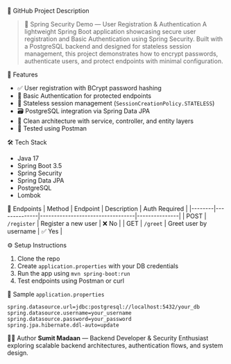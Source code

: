  📌 GitHub Project Description

> 🔐 Spring Security Demo — User Registration & Authentication
> A lightweight Spring Boot application showcasing secure user registration and Basic Authentication using Spring Security. Built with a PostgreSQL backend and designed for stateless session management, this project demonstrates how to encrypt passwords, authenticate users, and protect endpoints with minimal configuration.

 🚀 Features
- ✅ User registration with BCrypt password hashing
- 🔐 Basic Authentication for protected endpoints
- 🧼 Stateless session management (`SessionCreationPolicy.STATELESS`)
- 🗃️ PostgreSQL integration via Spring Data JPA
- 🧠 Clean architecture with service, controller, and entity layers
- 🧪 Tested using Postman

🛠️ Tech Stack
- Java 17
- Spring Boot 3.5
- Spring Security
- Spring Data JPA
- PostgreSQL
- Lombok

 📂 Endpoints
| Method | Endpoint     | Description                     | Auth Required |
|--------|--------------|----------------------------------|---------------|
| POST   | `/register`  | Register a new user              | ❌ No          |
| GET    | `/greet`     | Greet user by username           | ✅ Yes         |

 ⚙️ Setup Instructions
1. Clone the repo
2. Create `application.properties` with your DB credentials
3. Run the app using `mvn spring-boot:run`
4. Test endpoints using Postman or curl

 📄 Sample `application.properties`
```properties
spring.datasource.url=jdbc:postgresql://localhost:5432/your_db
spring.datasource.username=your_username
spring.datasource.password=your_password
spring.jpa.hibernate.ddl-auto=update
```

 👨‍💻 Author
**Sumit Madaan** — Backend Developer & Security Enthusiast  
 exploring scalable backend architectures, authentication flows, and system design.
